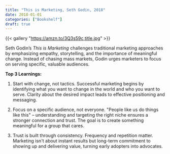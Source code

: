 ```yaml
---
title: "This is Marketing, Seth Godin, 2018"
date: 2018-01-01
categories: ["Bookshelf"]
draft: true
---
```


{{< gallery "https://amzn.to/3Q3s59c,title.jpg" >}}

Seth Godin’s _This is Marketing_ challenges traditional marketing approaches by emphasizing empathy, storytelling, and the importance of meaningful change. Instead of chasing mass markets, Godin urges marketers to focus on serving specific, valuable audiences.

**Top 3 Learnings:**

1. Start with change, not tactics. Successful marketing begins by identifying what you want to change in the world and who you want to serve. Clarity about the desired impact leads to effective positioning and messaging.

2. Focus on a specific audience, not everyone. "People like us do things like this" – understanding and targeting the right niche ensures a stronger connection and trust. The goal is to create something meaningful for a group that cares.

3. Trust is built through consistency. Frequency and repetition matter. Marketing isn't about instant results but long-term commitment to showing up and delivering value, turning early adopters into advocates.
